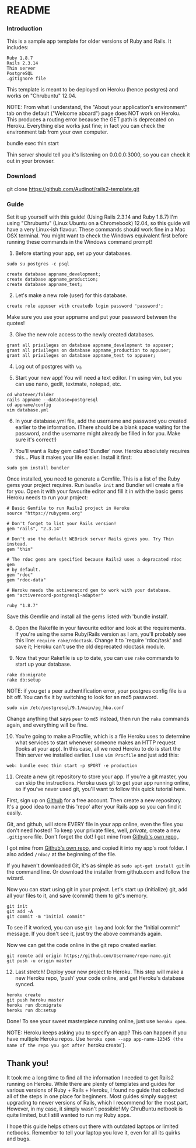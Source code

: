 README
======

### Introduction

This is a sample app template for older versions of Ruby and Rails. It
includes:

    Ruby 1.8.7
    Rails 2.3.14
    Thin server
    PostgreSQL
    .gitignore file

This template is meant to be deployed on Heroku (hence postgres) and works
on "Chrubuntu" 12.04.

NOTE: From what I understand, the "About your application's environment"
tab on the default ("Welcome aboard") page does NOT work on Heroku. This
produces a routing error because the GET path is deprecated on Heroku.
Everything else works just fine; in fact you can check the environment
tab from your own computer.

bundle exec thin start

Thin server should tell you it's listening on 0.0.0.0:3000, so you can
check it out in your browser.

### Download

git clone https://github.com/Audinot/rails2-template.git

### Guide

Set it up yourself with this guide! (Using Rails 2.3.14 and Ruby 1.8.7)
I'm using "Chrubuntu" (Linux Ubuntu on a Chromebook) 12.04, so this guide
will have a very Linux-ish flavour. These commands should work fine in a
Mac OSX terminal. You might want to check the Windows equivalent first
before running these commands in the Windows command prompt!

1. Before starting your app, set up your databases.

```
sudo su postgres -c psql

create database appname_development;
create database appname_production;
create database appname_test;
```

2. Let's make a new role (user) for this database.

```
create role appuser with createdb login password 'password';
```
Make sure you use your appname and put your password between the quotes!

3. Give the new role access to the newly created databases.

```
grant all privileges on database appname_development to appuser;
grant all privileges on database appname_production to appuser;
grant all privileges on database appname_test to appuser;
```

4. Log out of postgres with `\q`.

5. Start your new app! You will need a text editor. I'm using vim, but you
can use nano, gedit, textmate, notepad, etc.

```
cd whatever/folder
rails appname --database=postgresql
cd appname/config
vim database.yml
```

6. In your database.yml file, add the username and password you created
earlier to the information. (There should be a blank space waiting for
the password, and the username might already be filled in for you. Make
sure it's correct!)

7. You'll want a Ruby gem called 'Bundler' now. Heroku absolutely requires
this... Plus it makes your life easier. Install it first:

```
sudo gem install bundler
```
Once installed, you need to generate a Gemfile. This is a list of the
Ruby gems your project requires. Run `bundle init` and Bundler will
create a file for you. Open it with your favourite editor and fill it in
with the basic gems Heroku needs to run your project:
```
# Basic Gemfile to run Rails2 project in Heroku
source "https://rubygems.org"

# Don't forget to list your Rails version!
gem "rails", "2.3.14"

# Don't use the default WEBrick server Rails gives you. Try Thin instead.
gem "thin"

# The rdoc gems are specified because Rails2 uses a depracated rdoc gem
# by default.
gem "rdoc"
gem "rdoc-data"

# Heroku needs the activerecord gem to work with your database.
gem "activerecord-postgresql-adapter"

ruby "1.8.7"
```
Save this Gemfile and install all the gems listed with 'bundle install'.

8. Open the Rakefile in your favourite editor and look at the requirements.
If you're using the same Ruby/Rails version as I am, you'll probably see 
this line: `require rake/rdoctask`. Change it to `require 'rdoc/task' and 
save it; Heroku can't use the old deprecated rdoctask module.

9. Now that your Rakefile is up to date, you can use `rake` commands to 
start up your database.
```
rake db:migrate
rake db:setup
```
NOTE: if you get a peer authentification error, your postgres config file 
is a bit off. You can fix it by switching to look for an md5 password.
```
sudo vim /etc/postgresql/9.1/main/pg_hba.conf
```
Change anything that says `peer` to `md5` instead, then run the `rake` 
commands again, and everything will be fine.

10. You're going to make a Procfile, which is a file Heroku uses to 
determine what services to start whenever someone makes an HTTP request 
(looks at your app). In this case, all we need Heroku to do is start the 
Thin server we installed earlier. I use `vim Procfile` and just add this:
```
web: bundle exec thin start -p $PORT -e production
```

11. Create a new git repository to store your app. If you're a git master, 
you can skip the instructions. Heroku uses git to get your app running 
online, so if you've never used git, you'll want to follow this quick
tutorial here.

First, sign up on [Github](https://github.com) for a free account. Then 
create a new repository. It's a good idea to name this 'repo' after your 
Rails app so you can find it easily.

Git, and github, will store EVERY file in your app online, even the files 
you don't need hosted! To keep your private files, well, *private,* create 
a new `.gitignore` file. Don't forget the dot! I got mine from [Github's 
own repo,](https://github.com/github/gitignore/blob/master/Rails.gitignore 
"Github's Rails .gitignore").

 I got mine from [Github's 
own repo,](https://github.com/github/gitignore/blob/master/Rails.gitignore 
"Github's Rails .gitignore") and copied it into my app's root folder. I 
also added `/rdoc/` at the beginning of the file.

If you haven't downloaded Git, it's as simple as `sudo apt-get install git`
in the command line. Or download the installer from github.com and follow 
the wizard.

Now you can start using git in your project. Let's start up (initialize) 
git, add all your files to it, and save (commit) them to git's memory.
```
git init
git add -A
git commit -m "Initial commit"
```
To see if it worked, you can use `git log` and look for the "Initial 
commit" message. If you don't see it, just try the above commands again.

Now we can get the code online in the git repo created earlier.
```
git remote add origin https;//github.com/Username/repo-name.git
git push -u origin master
```

12. Last stretch! Deploy your new project to Heroku. This step will make a 
new Heroku repo, 'push' your code online, and get Heroku's database synced.
```
heroku create
git push heroku master
heroku run db:migrate
heroku run db:setup
```
Done! To see your sweet masterpiece running online, just use `heroku open`.

NOTE: Heroku keeps asking you to specify an app? This can happen if you 
have multiple Heroku repos. Use `heroku open --app app-name-12345 (the 
name of the repo you got after `heroku create`).

Thank you!
----------

It took me a long time to find all the information I needed to get Rails2 
running on Heroku. While there are plenty of templates and  guides for 
various versions of Ruby + Rails + Heroku, I found no guide that collected 
all of the steps in one place for beginners. Most guides simply suggest 
upgrading to newer versions of Rails, which I recommend for the most part. 
However, in my case, it simply wasn't possible! My ChruBuntu netbook is 
quite limited, but I still wanted to run my Ruby apps.

I hope this guide helps others out there with outdated laptops or limited 
netbooks. Remember to tell your laptop you love it, even for all its 
quirks and bugs.
